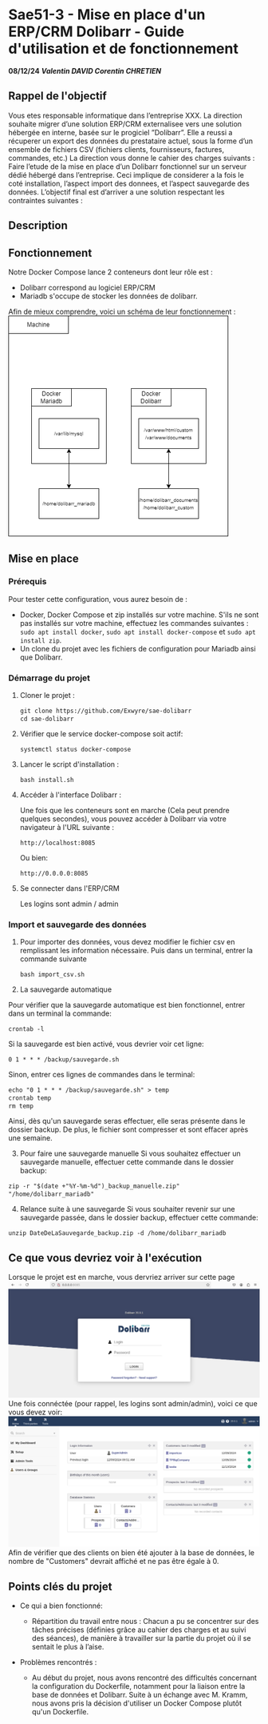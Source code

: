 # Sae51-3 - Mise en place d'un ERP/CRM Dolibarr - Guide d'utilisation et de fonctionnement
**08/12/24**
***Valentin DAVID
Corentin CHRETIEN***

## Rappel de l'objectif

Vous etes responsable informatique dans l’entreprise XXX. La direction souhaite migrer d’une solution ERP/CRM externalisee vers une solution hébergée en interne, basée sur le progiciel ”Dolibarr”. Elle a reussi a récuperer un export des données du prestataire actuel, sous la forme d’un ensemble de fichiers CSV (fichiers clients, fournisseurs, factures, commandes, etc.) La direction vous donne le cahier des charges suivants : Faire l’etude de la mise en place d’un Dolibarr fonctionnel sur un serveur dédié hébergé dans l’entreprise. Ceci implique de considerer a la fois le coté installation, l’aspect import des donnees, et l’aspect sauvegarde des données. L’objectif final est d’arriver a une solution respectant les contraintes suivantes :

## Description



## Fonctionnement

Notre Docker Compose lance 2 conteneurs dont leur rôle est :
* Dolibarr correspond au logiciel ERP/CRM
* Mariadb s'occupe de stocker les données de dolibarr.

Afin de mieux comprendre, voici un schéma de leur fonctionnement :
![Diagram_Fonctionnement](Images/Diagram_Fonctionnement.png)


## Mise en place
### Prérequis

Pour tester cette configuration, vous aurez besoin de :

* Docker, Docker Compose et zip installés sur votre machine. 
  S'ils ne sont pas installés sur votre machine, effectuez les commandes suivantes :
  ``sudo apt install docker``, ``sudo apt install docker-compose`` et ``sudo apt install zip``.
* Un clone du projet avec les fichiers de configuration pour Mariadb ainsi que Dolibarr.

### Démarrage du projet
1. Cloner le projet :
   ```
   git clone https://github.com/Exwyre/sae-dolibarr
   cd sae-dolibarr
   ```
2. Vérifier que le service docker-compose soit actif:
   ```
   systemctl status docker-compose
   ```   
3. Lancer le script d'installation :
   ```
   bash install.sh
   ```   
4. Accéder à l'interface Dolibarr :

   Une fois que les conteneurs sont en marche (Cela peut prendre quelques secondes), vous pouvez accéder à Dolibarr via votre navigateur à l'URL suivante :
   ```
   http://localhost:8085
   ```
   Ou bien:
   ```
   http://0.0.0.0:8085
   ```
6. Se connecter dans l'ERP/CRM

    Les logins sont admin / admin

### Import et sauvegarde des données

1. Pour importer des données, vous devez modifier le fichier csv en remplissant les information nécessaire. Puis dans un terminal, entrer la commande suivante
   ```
   bash import_csv.sh
   ```
2.  La sauvegarde automatique

  Pour vérifier que la sauvegarde automatique est bien fonctionnel, entrer dans un terminal la commande:
  ```
  crontab -l
  ```
  Si la sauvegarde est bien activé, vous devrier voir cet ligne:
  ```
  0 1 * * * /backup/sauvegarde.sh
  ```
  Sinon, entrer ces lignes de commandes dans le terminal:
  ```
  echo "0 1 * * * /backup/sauvegarde.sh" > temp
  crontab temp
  rm temp
  ```
  Ainsi, dès qu'un sauvegarde seras effectuer, elle seras présente dans le dossier backup. De plus, le fichier sont compresser et sont effacer après une semaine.

3. Pour faire une sauvegarde manuelle
  Si vous souhaitez effectuer un sauvegarde manuelle, effectuer cette commande dans le dossier backup:
  ```
  zip -r "$(date +"%Y-%m-%d")_backup_manuelle.zip" "/home/dolibarr_mariadb"
  ```
4. Relance suite à une sauvegarde
  Si vous souhaiter revenir sur une sauvegarde passée, dans le dossier backup, effectuer cette commande:
  ```
  unzip DateDeLaSauvegarde_backup.zip -d /home/dolibarr_mariadb
  ```
## Ce que vous devriez voir à l'exécution
Lorsque le projet est en marche, vous dervriez arriver sur cette page
![Apercu](Images/Apercu.png)
Une fois connéctée (pour rappel, les logins sont admin/admin), voici ce que vous devez voir:
![Dashbord](Images/Dashbord.png)
Afin de vérifier que des clients on bien été ajouter à la base de données, le nombre de "Customers" devrait affiché et ne pas être égale à 0.

## Points clés du projet
* Ce qui a bien fonctionné:
  * Répartition du travail entre nous :  Chacun a pu se concentrer sur des tâches précises (définies grâce au cahier des charges et au suivi des séances), de manière à travailler sur la partie du projet où il se sentait le plus à l’aise.

* Problèmes rencontrés :
  * Au début du projet, nous avons rencontré des difficultés concernant la configuration du Dockerfile, notamment pour la liaison entre la base de données et Dolibarr. Suite à un échange avec M. Kramm, nous avons pris la décision d'utiliser un Docker Compose plutôt qu'un Dockerfile.
